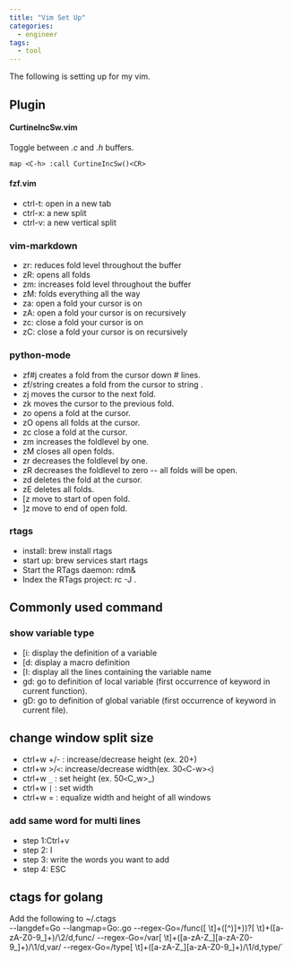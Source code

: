 ```yaml
---
title: "Vim Set Up"
categories:
  - engineer
tags:
  - tool
---
```

The following is setting up for my vim.

## Plugin
#### CurtineIncSw.vim
Toggle between *.c* and *.h* buffers.  
```
map <C-h> :call CurtineIncSw()<CR>
```
#### fzf.vim
* ctrl-t: open in a new tab  
* ctrl-x: a new split  
* ctrl-v: a new vertical split  

### vim-markdown
* zr: reduces fold level throughout the buffer
* zR: opens all folds
* zm: increases fold level throughout the buffer
* zM: folds everything all the way
* za: open a fold your cursor is on
* zA: open a fold your cursor is on recursively
* zc: close a fold your cursor is on
* zC: close a fold your cursor is on recursively

### python-mode
* zf#j creates a fold from the cursor down # lines.
* zf/string creates a fold from the cursor to string .
* zj moves the cursor to the next fold.
* zk moves the cursor to the previous fold.
* zo opens a fold at the cursor.
* zO opens all folds at the cursor.
* zc close a fold at the cursor.
* zm increases the foldlevel by one.
* zM closes all open folds.
* zr decreases the foldlevel by one.
* zR decreases the foldlevel to zero -- all folds will be open.
* zd deletes the fold at the cursor.
* zE deletes all folds.
* [z move to start of open fold.
* ]z move to end of open fold.

### rtags
* install: brew install rtags
* start up: brew services start rtags
* Start the RTags daemon: rdm&
* Index the RTags project: rc -J .


## Commonly used command
### show variable type
* [i: display the definition of a variable
* [d: display a macro definition
* [I: display all the lines containing the variable name 
* gd: go to definition of local variable (first occurrence of keyword in current function).
* gD: go to definition of global variable (first occurrence of keyword in current file).

## change window split size
* ctrl+w +/- :  increase/decrease height (ex. 20<C-w>+)
* ctrl+w >/`<`:  increase/decrease width(ex. 30`<`C-w>`<`) 
* ctrl+w `_` : set height (ex.  50`<`C_w>_)
* ctrl+w `|` : set width
* ctrl+w = : equalize width and height of all windows
### add same word for multi lines
* step 1:Ctrl+v 
* step 2: I
* step 3: write the words you want to add
* step 4: ESC

## ctags for golang
Add the following to ~/.ctags  
--langdef=Go
--langmap=Go:.go
--regex-Go=/func([ \t]+\([^)]+\))?[ \t]+([a-zA-Z0-9_]+)/\2/d,func/
--regex-Go=/var[ \t]+([a-zA-Z_][a-zA-Z0-9_]+)/\1/d,var/
--regex-Go=/type[ \t]+([a-zA-Z_][a-zA-Z0-9_]+)/\1/d,type/`
